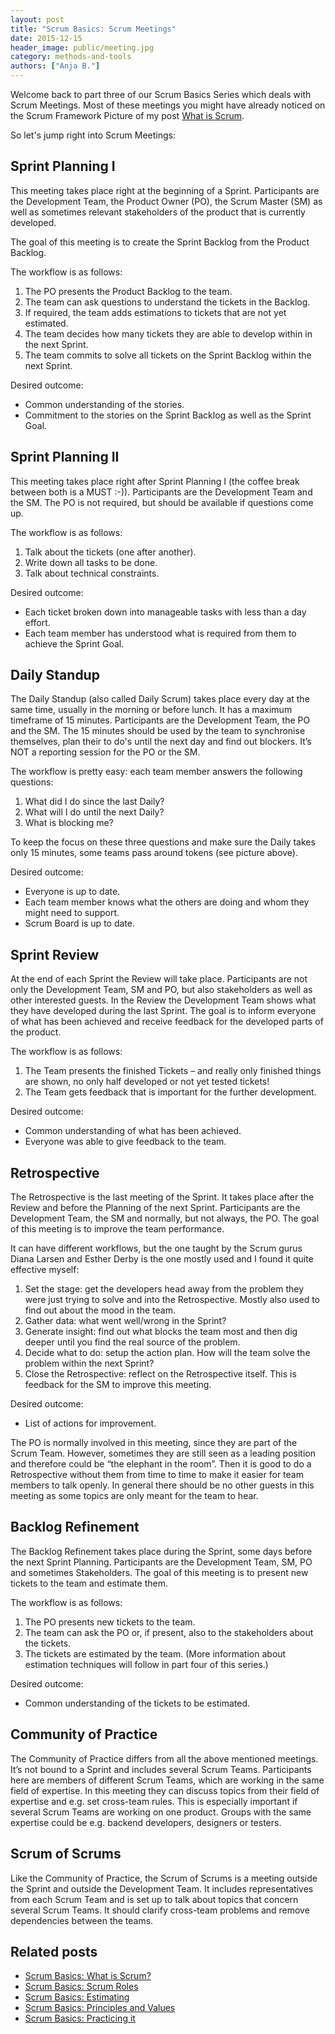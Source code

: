 ```yaml
---
layout: post
title: "Scrum Basics: Scrum Meetings"
date: 2015-12-15
header_image: public/meeting.jpg
category: methods-and-tools
authors: ["Anja B."]
---
```


Welcome back to part three of our Scrum Basics Series which deals with Scrum Meetings.
Most of these meetings you might have already noticed on the Scrum Framework Picture of my post [What is Scrum](/blog/methods-and-tools/scrum-basics-what-is-scrum/).

So let's jump right into Scrum Meetings:

## Sprint Planning I

This meeting takes place right at the beginning of a Sprint.
Participants are the Development Team, the Product Owner (PO), the Scrum Master (SM) as well as sometimes relevant stakeholders of the product that is currently developed.

The goal of this meeting is to create the Sprint Backlog from the Product Backlog.

The workflow is as follows:

1. The PO presents the Product Backlog to the team.
2. The team can ask questions to understand the tickets in the Backlog.
3. If required, the team adds estimations to tickets that are not yet estimated.
4. The team decides how many tickets they are able to develop within in the next Sprint.
5. The team commits to solve all tickets on the Sprint Backlog within the next Sprint.

Desired outcome:

* Common understanding of the stories.
* Commitment to the stories on the Sprint Backlog as well as the Sprint Goal.

## Sprint Planning II

This meeting takes place right after Sprint Planning I (the coffee break between both is a MUST :-)).
Participants are the Development Team and the SM.
The PO is not required, but should be available if questions come up.

The workflow is as follows:

1. Talk about the tickets (one after another).
2. Write down all tasks to be done.
3. Talk about technical constraints.

Desired outcome:

* Each ticket broken down into manageable tasks with less than a day effort.
* Each team member has understood what is required from them to achieve the Sprint Goal.

## Daily Standup

The Daily Standup (also called Daily Scrum) takes place every day at the same time, usually in the morning or before lunch.
It has a maximum timeframe of 15 minutes.
Participants are the Development Team, the PO and the SM.
The 15 minutes should be used by the team to synchronise themselves, plan their to do's until the next day and find out blockers.
It’s NOT a reporting session for the PO or the SM.

The workflow is pretty easy: each team member answers the following questions:

1. What did I do since the last Daily?
2. What will I do until the next Daily?
3. What is blocking me?

To keep the focus on these three questions and make sure the Daily takes only 15 minutes, some teams pass around tokens (see picture above).

Desired outcome:

* Everyone is up to date.
* Each team member knows what the others are doing and whom they might need to support.
* Scrum Board is up to date.

## Sprint Review

At the end of each Sprint the Review will take place.
Participants are not only the Development Team, SM and PO, but also stakeholders as well as other interested guests.
In the Review the Development Team shows what they have developed during the last Sprint.
The goal is to inform everyone of what has been achieved and receive feedback for the developed parts of the product.

The workflow is as follows:

1. The Team presents the finished Tickets – and really only finished things are shown, no only half developed or not yet tested tickets!
2. The Team gets feedback that is important for the further development.

Desired outcome:

* Common understanding of what has been achieved.
* Everyone was able to give feedback to the team.

## Retrospective

The Retrospective is the last meeting of the Sprint.
It takes place after the Review and before the Planning of the next Sprint.
Participants are the Development Team, the SM and normally, but not always, the PO.
The goal of this meeting is to improve the team performance.

It can have different workflows, but the one taught by the Scrum gurus Diana Larsen and Esther Derby is the one mostly used and I found it quite effective myself:

1. Set the stage: get the developers head away from the problem they were just trying to solve and into the Retrospective.
Mostly also used to find out about the mood in the team.
2. Gather data: what went well/wrong in the Sprint?
3. Generate insight: find out what blocks the team most and then dig deeper until you find the real source of the problem.
4. Decide what to do: setup the action plan.
How will the team solve the problem within the next Sprint?
5. Close the Retrospective: reflect on the Retrospective itself.
This is feedback for the SM to improve this meeting.

Desired outcome:

* List of actions for improvement.

The PO is normally involved in this meeting, since they are part of the Scrum Team.
However, sometimes they are still seen as a leading position and therefore could be “the elephant in the room”.
Then it is good to do a Retrospective without them from time to time to make it easier for team members to talk openly.
In general there should be no other guests in this meeting as some topics are only meant for the team to hear.

## Backlog Refinement

The Backlog Refinement takes place during the Sprint, some days before the next Sprint Planning.
Participants are the Development Team, SM, PO and sometimes Stakeholders.
The goal of this meeting is to present new tickets to the team and estimate them.

The workflow is as follows:

1. The PO presents new tickets to the team.
2. The team can ask the PO or, if present, also to the stakeholders about the tickets.
3. The tickets are estimated by the team.
(More information about estimation techniques will follow in part four of this series.)

Desired outcome:

* Common understanding of the tickets to be estimated.

## Community of Practice

The Community of Practice differs from all the above mentioned meetings.
It’s not bound to a Sprint and includes several Scrum Teams.
Participants here are members of different Scrum Teams, which are working in the same field of expertise.
In this meeting they can discuss topics from their field of expertise and e.g. set cross-team rules.
This is especially important if several Scrum Teams are working on one product.
Groups with the same expertise could be e.g. backend developers, designers or testers.

## Scrum of Scrums

Like the Community of Practice, the Scrum of Scrums is a meeting outside the Sprint and outside the Development Team.
It includes representatives from each Scrum Team and is set up to talk about topics that concern several Scrum Teams.
It should clarify cross-team problems and remove dependencies between the teams.

## Related posts

* [Scrum Basics: What is Scrum?](/blog/methods-and-tools/scrum-basics-what-is-scrum/)
* [Scrum Basics: Scrum Roles](/blog/methods-and-tools/scrum-basics-scrum-roles/)
* [Scrum Basics: Estimating](/blog/methods-and-tools/scrum-basics-estimating/)
* [Scrum Basics: Principles and Values](/blog/methods-and-tools/scrum-basics-principles-and-values/)
* [Scrum Basics: Practicing it](/blog/methods-and-tools/scrum-basics-practicing-it/)
